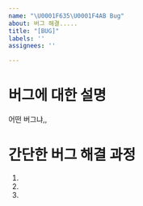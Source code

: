 ```yaml
---
name: "\U0001F635‍\U0001F4AB Bug"
about: 버그 해결.....
title: "[BUG]"
labels: ''
assignees: ''

---
```


버그에 대한 설명 
===========
어떤 버그냐,,

간단한 버그 해결 과정
==============
1. 
2.
3.
